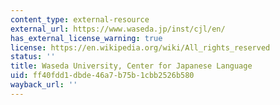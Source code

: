 ```yaml
---
content_type: external-resource
external_url: https://www.waseda.jp/inst/cjl/en/
has_external_license_warning: true
license: https://en.wikipedia.org/wiki/All_rights_reserved
status: ''
title: Waseda University, Center for Japanese Language
uid: ff40fdd1-dbde-46a7-b75b-1cbb2526b580
wayback_url: ''
---
```

